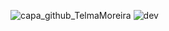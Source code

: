 <!-- Hi there 👋 -->

![capa_github_TelmaMoreira](https://user-images.githubusercontent.com/51045627/130608037-abac12c4-cf74-4fff-a472-129dad8f2b37.png)
![dev](https://user-images.githubusercontent.com/51045627/129442806-2123dc1a-9f3c-4deb-9434-6f031ddee10d.png)

<!--
**telma-ribeiro/telma-ribeiro** is a ✨ _special_ ✨ repository because its `README.md` (this file) appears on your GitHub profile.

Here are some ideas to get you started:

- 🔭 I’m currently working on ...
- 🌱 I’m currently learning ...
- 👯 I’m looking to collaborate on ...
- 🤔 I’m looking for help with ...
- 💬 Ask me about ...
- 📫 How to reach me: ...
- 😄 Pronouns: ...
- ⚡ Fun fact: ...
-->
